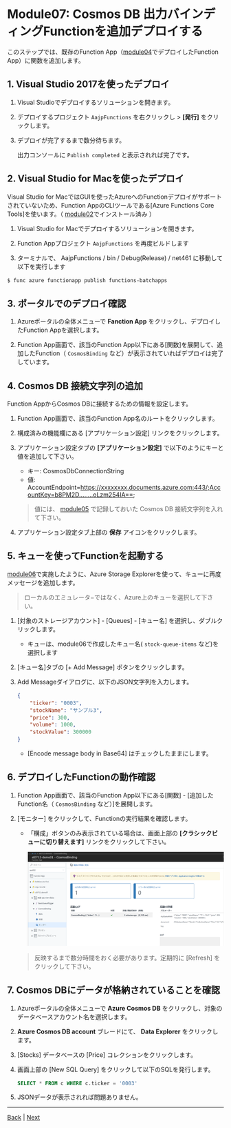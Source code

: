 # Module07: Cosmos DB 出力バインディングFunctionを追加デプロイする

このステップでは、既存のFunction App（[module04](module04.md)でデプロイしたFunction App）に関数を追加します。

## 1. Visual Studio 2017を使ったデプロイ

1. Visual Studioでデプロイするソリューションを開きます。

1. デプロイするプロジェクト `AajpFunctions` を右クリックし > **[発行]** をクリックします。

1. デプロイが完了するまで数分待ちます。

    出力コンソールに `Publish completed` と表示されれば完了です。

## 2. Visual Studio for Macを使ったデプロイ

Visual Studio for MacではGUIを使ったAzureへのFunctionデプロイがサポートされていないため、Function AppのCLIツールである[Azure Functions Core Tools]を使います。（ [module02](module02.md)でインストール済み ）

1. Visual Studio for Macでデプロイするソリューションを開きます。

1. Function Appプロジェクト `AajpFunctions` を再度ビルドします

1. ターミナルで、 AajpFunctions / bin / Debug(Release) / net461 に移動して以下を実行します

```bash
$ func azure functionapp publish functions-batchapps
```

## 3. ポータルでのデプロイ確認

1. Azureポータルの全体メニューで **Fanction App** をクリックし、デプロイしたFunction Appを選択します。

1. Function App画面で、該当のFunction App以下にある[関数]を展開して、追加したFunction（ `CosmosBinding` など）が表示されていればデプロイは完了しています。

## 4. Cosmos DB 接続文字列の追加

Function AppからCosmos DBに接続するための情報を設定します。

1. Function App画面で、該当のFunction App名のルートをクリックします。

1. 構成済みの機能欄にある [アプリケーション設定] リンクをクリックします。

1. アプリケーション設定タブの **[アプリケーション設定]** で以下のようにキーと値を追加して下さい。

    * キー: CosmosDbConnectionString
    * 値: AccountEndpoint=https://xxxxxxxx.documents.azure.com:443/;AccountKey=b8PM2D........oLzm254IA==;

    > 値には、 [module05](module05.md) で記録しておいた Cosmos DB 接続文字列を入れて下さい。

1. アプリケーション設定タブ上部の **保存** アイコンをクリックします。

## 5. キューを使ってFunctionを起動する

[module06](module06.md)で実施したように、Azure Storage Explorerを使って、キューに再度メッセージを追加します。

> ローカルのエミュレータ−ではなく、Azure上のキューを選択して下さい。

1. [対象のストレージアカウント] - [Queues] - [キュー名] を選択し、ダブルクリックします。

    * キューは、module06で作成したキュー名( `stock-queue-items` など)を選択します

1. [キュー名]タブの [+ Add Message] ボタンをクリックします。

1. Add Messageダイアログに、以下のJSON文字列を入力します。

    ```json
    {
        "ticker": "0003",
        "stockName": "サンプル3",
        "price": 300,
        "volume": 1000,
        "stockValue": 300000
    }
    ```

    * [Encode message body in Base64] はチェックしたままにします。

## 6. デプロイしたFunctionの動作確認

1. Function App画面で、該当のFunction App以下にある[関数] - [追加したFunction名（ `CosmosBinding` など）]を展開します。

1. [モニター] をクリックして、Functionの実行結果を確認します。

    * 「構成」ボタンのみ表示されている場合は、画面上部の **[クラシックビューに切り替えます]** リンクをクリックして下さい。

        ![m07-1](images/m07-1.png)

    > 反映するまで数分時間をおく必要があります。定期的に [Refresh] をクリックして下さい。

## 7. Cosmos DBにデータが格納されていることを確認

1. Azureポータルの全体メニューで **Azure Cosmos DB** をクリックし、対象のデータベースアカウント名を選択します。

1. **Azure Cosmos DB account** ブレードにて、 **Data Explorer** をクリックします。

1. [Stocks] データベースの [Price] コレクションをクリックします。

1. 画面上部の [New SQL Query] をクリックして以下のSQLを発行します。

    ```sql
    SELECT * FROM c WHERE c.ticker = '0003'
    ```

1. JSONデータが表示されれば問題ありません。

---
[Back](module06.md) | [Next](module08.md)
